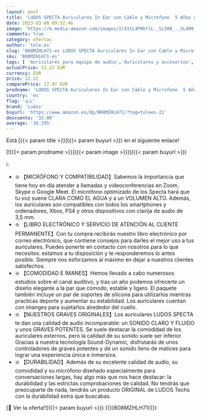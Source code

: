 ```yaml
---
layout: post
title: 'LUDOS SPECTA Auriculares In Ear con Cable y Microfono  5 Años de Garantía  Micrófono Universal para Llamadas Claras  Graves Potentes  Sound-Dynamic  Cascos para iPhone  Samsung  Mi  Xiaomi  Huawei'
date: 2023-03-08 09:52:46
image: 'https://m.media-amazon.com/images/I/41tL4PNkYlL._SL500_._SL400_.jpg'
comments: true
category: ofertas
author: 'tole.es'
slug: 'B08MZHLH71-es LUDOS SPECTA Auriculares In Ear con Cable y Microfono 5...'
sku: 'B08MZHLH71-es'
tags: [ 'Auriculares para equipo de audio','Auriculares y accesorios','Electrónica','iphone','ludos','🇪🇸', ]
actualPrice: 12.22 EUR
currency: EUR
price: 12.22
comparePrice: 17.97 EUR
prodname: 'LUDOS SPECTA Auriculares In Ear con Cable y Microfono  5 Años de Garantía  Micrófono Universal para Llamadas Claras  Graves Potentes  Sound-Dynamic  Cascos para iPhone  Samsung  Mi  Xiaomi  Huawei'
country: 'es'
flag: '🇪🇸'
brand: 'Ludos'
buyurl: 'https://www.amazon.es/dp/B08MZHLH71/?tag=tolees-21'
descuento: '32.00'
average: '16.195'
---
```


Está [{{< param title >}}]({{< param buyurl >}}) en el siguiente enlace!

[![{{< param prodname >}}]({{< param image >}})]({{< param buyurl >}})

ℹ️:

- ❇️ 【MICRÓFONO Y COMPATIBILIDAD】Sabemos la importancia que tiene hoy en día atender a llamadas y videoconferencias en Zoom, Skype o Google Meet. El micrófono optimizado de los Specta hará que tu voz suene CLARA COMO EL AGUA y a un VOLUMEN ALTO. Además, los auriculares son compatibles con todos los smartphones y ordenadores, Xbox, PS4 y otros dispositivos con clavija de audio de 3,5 mm.
- ❇️ 【LIBRO ELECTRÓNICO Y SERVICIO DE ATENCIÓN AL CLIENTE PERMANENTE】Con tu compra recibirás nuestro libro electrónico por correo electrónico, que contiene consejos para darles el mejor uso a tus auriculares. Puedes ponerte en contacto con nosotros para lo que necesites: estamos a tu disposición y te responderemos lo antes posible. Siempre nos esforzamos al máximo en dejar a nuestros clientes satisfechos.
- ❇️ 【COMODIDAD E IMANES】Hemos llevado a cabo numerosos estudios sobre el canal auditivo, y tras un año podemos ofrecerte un diseño elegante a la par que cómodo, estable y ligero. El paquete también incluye un par de soportes de silicona para utilizarlos mientras practicas deporte y aumentar su estabilidad. Los auriculares cuentan con imanges para sujetarlos alrededor del cuello.
- ❇️ 【NUESTROS GRAVES ORIGINALES】Los auriculares LUDOS SPECTA te dan una calidad de audio incomparable: un SONIDO CLARO Y FLUIDO y unos GRAVES POTENTES. Se suele destacar la comodidad de los auriculares externos, pero la calidad de su sonido suele ser inferior. Gracias a nuestra tecnología Sound-Dynamic, disfrutarás de unos controladores de graves potentes y de un sonido lleno de matices para lograr una experiencia única e inmersiva.
- ❇️ 【DURABILIDAD】Además de su excelente calidad de audio, su comodidad y su micrófono diseñado especialmente para conversaciones largas, hay algo más que nos hace destacar: la durabilidad y las estrictas comprobaciones de calidad. No tendrás que preocuparte de nada, tendrás un producto ORIGINAL de LUDOS Techs con la durabilidad extra que buscabas.

[🛒 Ver la oferta!!]({{< param buyurl >}})
{{<world>}}B08MZHLH71{{</world>}}
